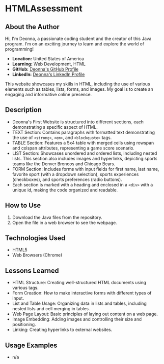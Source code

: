 # HTMLAssessment

## About the Author
Hi, I'm Deonna, a passionate coding student and the creator of this Java program. I'm on an exciting journey to learn and explore the world of programming!

- **Location:** United States of America
- **Learning:** Web Development, HTML
- **GitHub:** [Deonna's GitHub Profile](https://github.com/Deonnaa)
- **LinkedIn:** [Deonna's LinkedIn Profile](https://www.linkedin.com/in/deonna-aponte-506a3318b/)

This website showcases my skills in HTML, including the use of various elements such as tables, lists, forms, and images. My goal is to create an engaging and informative online presence.

## Description
- Deonna's First Website is structured into different sections, each demonstrating a specific aspect of HTML.
- TEXT Section: Contains paragraphs with formatted text demonstrating the use of ```<strong>```, ```<em>```, and ```<blockquote>``` tags.
- TABLE Section: Features a 5x4 table with merged cells using rowspan and colspan attributes, representing a game score scenario.
- LIST Section: Showcases unordered and ordered lists, including nested lists. This section also includes images and hyperlinks, depicting sports teams like the Denver Broncos and Chicago Bears.
- FORM Section: Includes forms with input fields for first name, last name, favorite sport (with a dropdown selection), sports experiences (checkboxes), and sports preferences (radio buttons).
- Each section is marked with a heading and enclosed in a ```<div>``` with a unique id, making the code organized and readable.

## How to Use
1. Download the Java files from the repository.
2. Open the file in a web browser to see the webpage.

## Technologies Used
- HTML5
- Web Browsers (Chrome)

## Lessons Learned
- HTML Structure: Creating well-structured HTML documents using various tags.
- Form Creation: How to make interactive forms with different types of input.
- List and Table Usage: Organizing data in lists and tables, including nested lists and cell merging in tables.
- Web Page Layout: Basic principles of laying out content on a web page.
- Image Embedding: Adding images and controlling their size and positioning.
- Linking: Creating hyperlinks to external websites.

## Usage Examples
- n/a


